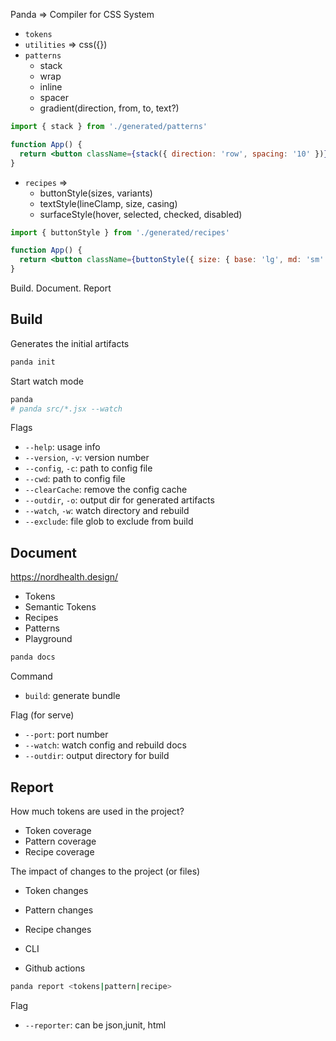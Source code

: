 Panda => Compiler for CSS System

- `tokens`
- `utilities` => css({})
- `patterns`
  - stack
  - wrap
  - inline
  - spacer
  - gradient(direction, from, to, text?)

```jsx
import { stack } from './generated/patterns'

function App() {
  return <button className={stack({ direction: 'row', spacing: '10' })}>Click me</button>
}
```

- `recipes` =>
  - buttonStyle(sizes, variants)
  - textStyle(lineClamp, size, casing)
  - surfaceStyle(hover, selected, checked, disabled)

```jsx
import { buttonStyle } from './generated/recipes'

function App() {
  return <button className={buttonStyle({ size: { base: 'lg', md: 'sm' }, variant: 'solid' })}>Click me</button>
}
```

Build. Document. Report

## Build

Generates the initial artifacts

```sh
panda init
```

Start watch mode

```sh
panda
# panda src/*.jsx --watch
```

Flags

- `--help`: usage info
- `--version`, `-v`: version number
- `--config`, `-c`: path to config file
- `--cwd`: path to config file
- `--clearCache`: remove the config cache
- `--outdir`, `-o`: output dir for generated artifacts
- `--watch`, `-w`: watch directory and rebuild
- `--exclude`: file glob to exclude from build

## Document

https://nordhealth.design/

- Tokens
- Semantic Tokens
- Recipes
- Patterns
- Playground

```sh
panda docs
```

Command

- `build`: generate bundle

Flag (for serve)

- `--port`: port number
- `--watch`: watch config and rebuild docs
- `--outdir`: output directory for build

## Report

How much tokens are used in the project?

- Token coverage
- Pattern coverage
- Recipe coverage

The impact of changes to the project (or files)

- Token changes
- Pattern changes
- Recipe changes

- CLI
- Github actions

```sh
panda report <tokens|pattern|recipe>
```

Flag

- `--reporter`: can be json,junit, html
